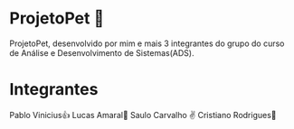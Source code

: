 # ProjetoPet 🐶
ProjetoPet, desenvolvido por mim e mais 3 integrantes do grupo do curso de Análise e Desenvolvimento de Sistemas(ADS).
# Integrantes
Pablo Vinicius👍
Lucas Amaral🤟
Saulo Carvalho ✌️
Cristiano Rodrigues🖖
